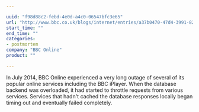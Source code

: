 ```yaml
---

uuid: "f98d88c2-febd-4e0d-a4c0-06547bfc3e65"
url: "http://www.bbc.co.uk/blogs/internet/entries/a37b0470-47d4-3991-82bb-a7d5b8803771"
start_time: ""
end_time: ""
categories:
- postmortem
company: "BBC Online"
product: ""

---
```


In July 2014, BBC Online experienced a very long outage of several of its popular online services including the BBC iPlayer. When the database backend was overloaded, it had started to throttle requests from various services. Services that hadn't cached the database responses locally began timing out and eventually failed completely.

